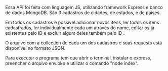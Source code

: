 Essa API foi feita com linguagem JS, utilizando framework Express e banco de dados MongoDB. São 3 cadastros de cidades, de estados, e de países.

Em todos os cadastros é possível adicionar novos itens, ler todos os itens cadastrados, ler individualmente cada um através do nome, editar os já existentes pelo ID e excluir algum deles também pelo ID       .

O arquivo com a collection de cada um dos cadastros e suas requests está disponível no formato JSON.

Para executar o programa tem que abrir o terminal, instalar o express, preencher o arquivo env.bkp e utilizar o comando "node index".